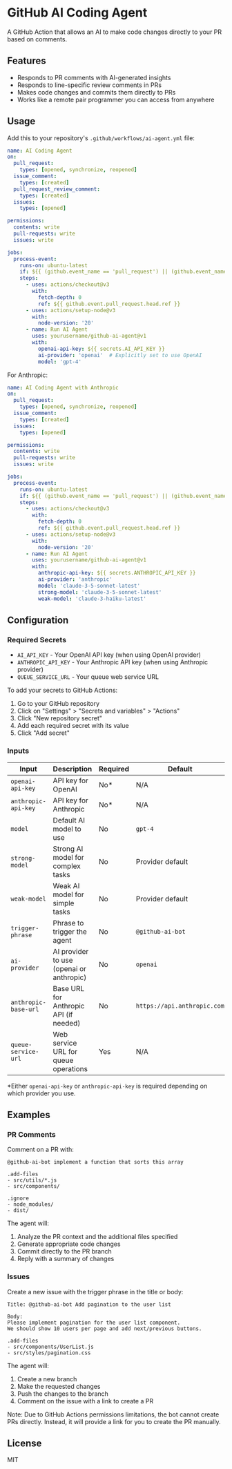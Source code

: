 # GitHub AI Coding Agent

A GitHub Action that allows an AI to make code changes directly to your PR based on comments.

## Features

- Responds to PR comments with AI-generated insights
- Responds to line-specific review comments in PRs
- Makes code changes and commits them directly to PRs
- Works like a remote pair programmer you can access from anywhere

## Usage

Add this to your repository's `.github/workflows/ai-agent.yml` file:

```yaml
name: AI Coding Agent
on:
  pull_request:
    types: [opened, synchronize, reopened]
  issue_comment:
    types: [created]
  pull_request_review_comment:
    types: [created]
  issues:
    types: [opened]

permissions:
  contents: write
  pull-requests: write
  issues: write

jobs:
  process-event:
    runs-on: ubuntu-latest
    if: ${{ (github.event_name == 'pull_request') || (github.event_name == 'issue_comment' && github.event.issue.pull_request) }}
    steps:
      - uses: actions/checkout@v3
        with:
          fetch-depth: 0
          ref: ${{ github.event.pull_request.head.ref }}
      - uses: actions/setup-node@v3
        with:
          node-version: '20'
      - name: Run AI Agent
        uses: yourusername/github-ai-agent@v1
        with:
          openai-api-key: ${{ secrets.AI_API_KEY }}
          ai-provider: 'openai'  # Explicitly set to use OpenAI
          model: 'gpt-4'
```


For Anthropic:

```yaml
name: AI Coding Agent with Anthropic
on:
  pull_request:
    types: [opened, synchronize, reopened]
  issue_comment:
    types: [created]
  issues:
    types: [opened]

permissions:
  contents: write
  pull-requests: write
  issues: write

jobs:
  process-event:
    runs-on: ubuntu-latest
    if: ${{ (github.event_name == 'pull_request') || (github.event_name == 'issue_comment' && github.event.issue.pull_request) }}
    steps:
      - uses: actions/checkout@v3
        with:
          fetch-depth: 0
          ref: ${{ github.event.pull_request.head.ref }}
      - uses: actions/setup-node@v3
        with:
          node-version: '20'
      - name: Run AI Agent
        uses: yourusername/github-ai-agent@v1
        with:
          anthropic-api-key: ${{ secrets.ANTHROPIC_API_KEY }}
          ai-provider: 'anthropic'
          model: 'claude-3-5-sonnet-latest'
          strong-model: 'claude-3-5-sonnet-latest'
          weak-model: 'claude-3-haiku-latest'
```

## Configuration

### Required Secrets

- `AI_API_KEY` - Your OpenAI API key (when using OpenAI provider)
- `ANTHROPIC_API_KEY` - Your Anthropic API key (when using Anthropic provider)
- `QUEUE_SERVICE_URL` - Your queue web service URL

To add your secrets to GitHub Actions:

1. Go to your GitHub repository
2. Click on "Settings" > "Secrets and variables" > "Actions"
3. Click "New repository secret"
4. Add each required secret with its value
5. Click "Add secret"

### Inputs

| Input | Description | Required | Default |
|-------|-------------|----------|---------|
| `openai-api-key` | API key for OpenAI | No* | N/A |
| `anthropic-api-key` | API key for Anthropic | No* | N/A |
| `model` | Default AI model to use | No | `gpt-4` |
| `strong-model` | Strong AI model for complex tasks | No | Provider default |
| `weak-model` | Weak AI model for simple tasks | No | Provider default |
| `trigger-phrase` | Phrase to trigger the agent | No | `@github-ai-bot` |
| `ai-provider` | AI provider to use (openai or anthropic) | No | `openai` |
| `anthropic-base-url` | Base URL for Anthropic API (if needed) | No | `https://api.anthropic.com` |
| `queue-service-url` | Web service URL for queue operations | Yes | N/A |

*Either `openai-api-key` or `anthropic-api-key` is required depending on which provider you use.

## Examples

### PR Comments

Comment on a PR with:

```
@github-ai-bot implement a function that sorts this array

.add-files
- src/utils/*.js
- src/components/

.ignore
- node_modules/
- dist/
```

The agent will:
1. Analyze the PR context and the additional files specified
2. Generate appropriate code changes
3. Commit directly to the PR branch
4. Reply with a summary of changes

### Issues

Create a new issue with the trigger phrase in the title or body:

```
Title: @github-ai-bot Add pagination to the user list

Body:
Please implement pagination for the user list component.
We should show 10 users per page and add next/previous buttons.

.add-files
- src/components/UserList.js
- src/styles/pagination.css
```

The agent will:
1. Create a new branch
2. Make the requested changes
3. Push the changes to the branch
4. Comment on the issue with a link to create a PR

Note: Due to GitHub Actions permissions limitations, the bot cannot create PRs directly. Instead, it will provide a link for you to create the PR manually.

## License

MIT


